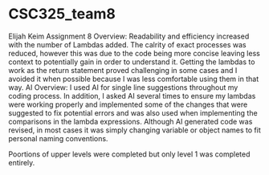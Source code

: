 # CSC325_team8
Elijah Keim Assignment 8
Overview: Readability and efficiency increased with the number of Lambdas added. The calrity of exact processes was reduced, however this was due to the code being more concise leaving less context to potentially gain in order to understand it. Getting the lambdas to work as the return statement proved challenging in some cases and I avoided it when possible because I was less comfortable using them in that way. 
AI Overview: I used AI for single line suggestions throughout my coding process. In addition, I asked AI several times to ensure my lambdas were working properly and implemented some of the changes that were suggested to fix potential errors and was also used when implementing the comparisons in the lambda expressions. Although AI generated code was revised, in most cases it was simply changing variable or object names to fit personal naming conventions. 

Poortions of upper levels were completed but only level 1 was completed entirely.
